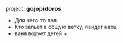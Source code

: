 project: 𝗴𝗼𝗷𝗼𝗽𝗶𝗱𝗼𝗿𝗼𝘀 
 - Для чего-то лол
 - Кто зальёт в общую ветку, пайдёт нахц
 - ваня ворует детей +


